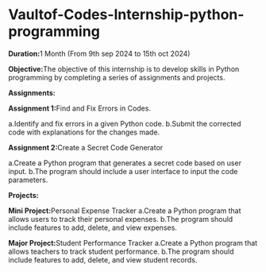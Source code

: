 # Vaultof-Codes-Internship-python-programming

<b>Duration:</b>1 Month (From 9th sep 2024 to 15th oct 2024)

<b>Objective:</b>The objective of this internship is to develop skills in Python programming by completing a series of assignments and projects.

<b>Assignments:</b>

<b>Assignment 1:</b>Find and Fix Errors in Codes.

a.Identify and fix errors in a given Python code.
b.Submit the corrected code with explanations for the changes made.

<b>Assignment 2:</b>Create a Secret Code Generator

a.Create a Python program that generates a secret code based on user input.
b.The program should include a user interface to input the code parameters.

<b>Projects:</b>

<b>Mini Project:</b>Personal Expense Tracker
a.Create a Python program that allows users to track their personal expenses.
b.The program should include features to add, delete, and view expenses.

<b>Major Project:</b>Student Performance Tracker
a.Create a Python program that allows teachers to track student performance.
b.The program should include features to add, delete, and view student records.